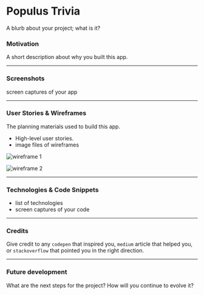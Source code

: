 # Populus Trivia
A blurb about your project; what is it?

### Motivation
A short description about why you built this app.

---
### Screenshots
screen captures of your app

---
### User Stories & Wireframes
The planning materials used to build this app.
* High-level user stories.
* image files of wireframes

![wireframe 1](./assets/wirefram3.jpg)

![wireframe 2](./assets/wireframe-example-1.png)

---
### Technologies & Code Snippets
* list of technologies
* screen captures of your code

---
### Credits
Give credit to any `codepen` that inspired you, `medium` article that helped you, or `stackoverflow` that pointed you in the right direction.

---

### Future development
What are the next steps for the project? How will you continue to evolve it?
